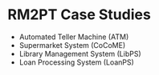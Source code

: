 # RM2PT Case Studies

* Automated Teller Machine (ATM)
* Supermarket System (CoCoME)
* Library Management System (LibPS)
* Loan Processing System (LoanPS)
